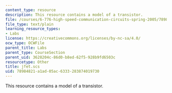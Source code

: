 ```yaml
---
content_type: resource
description: This resource contains a model of a transistor.
file: /courses/6-776-high-speed-communication-circuits-spring-2005/78984821a1ad05ac6333283874019730_jfet.scs
file_type: text/plain
learning_resource_types:
- Labs
license: https://creativecommons.org/licenses/by-nc-sa/4.0/
ocw_type: OCWFile
parent_title: Labs
parent_type: CourseSection
parent_uid: 3628204c-86d0-b8ed-62f5-928b9fd6503c
resourcetype: Other
title: jfet.scs
uid: 78984821-a1ad-05ac-6333-283874019730
---
```

This resource contains a model of a transistor.
